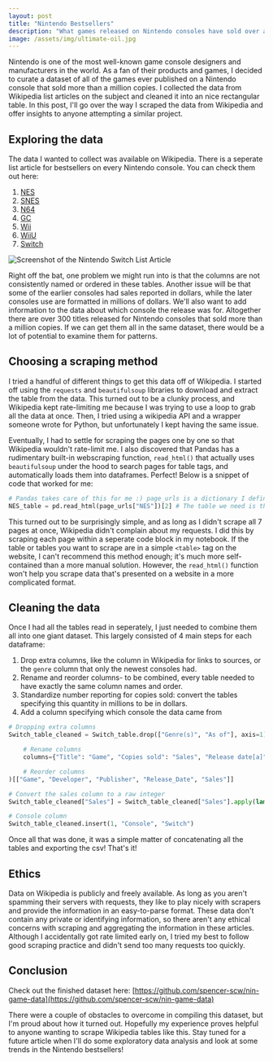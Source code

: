 ```yaml
---
layout: post
title: "Nintendo Bestsellers"
description: "What games released on Nintendo consoles have sold over a million copies?"
image: /assets/img/ultimate-oil.jpg
---
```


<p class="intro"><span class="dropcap">N</span>intendo is one of the most well-known game console designers and manufacturers in the world. As a fan of their products and games, I decided to curate a dataset of all of the games ever published on a Nintendo console that sold more than a million copies. I collected the data from Wikipedia list articles on the subject and cleaned it into an nice rectangular table. In this post, I'll go over the way I scraped the data from Wikipedia and offer insights to anyone attempting a similar project.</p>

## Exploring the data

The data I wanted to collect was available on Wikipedia. There is a seperate list article for bestsellers on every Nintendo console. You can check them out here:

1.    [NES](https://en.wikipedia.org/wiki/List_of_best-selling_Nintendo_Entertainment_System_video_games)
2.    [SNES](https://en.wikipedia.org/wiki/List_of_best-selling_Super_Nintendo_Entertainment_System_video_games)
3.    [N64](https://en.wikipedia.org/wiki/List_of_best-selling_Nintendo_64_video_games)
4.    [GC](https://en.wikipedia.org/wiki/List_of_best-selling_GameCube_video_games)
5.    [Wii](https://en.wikipedia.org/wiki/List_of_best-selling_Wii_video_games)
6.    [WiiU](https://en.wikipedia.org/wiki/List_of_best-selling_Wii_U_video_games)
7.    [Switch](https://en.wikipedia.org/wiki/List_of_best-selling_Nintendo_Switch_video_games)

![Screenshot of the Nintendo Switch List Article](http://spencer-scw.github.io/386-blog/assets/img/2024-03-29-bestselling-nintendo-games/image.png)

Right off the bat, one problem we might run into is that the columns are not consistently named or ordered in these tables. Another issue will be that some of the earlier consoles had sales reported in dollars, while the later consoles use are formatted in millions of dollars. We'll also want to add information to the data about which console the release was for. Altogether there are over 300 titles released for Nintendo consoles that sold more than a million copies. If we can get them all in the same dataset, there would be a lot of potential to examine them for patterns.

## Choosing a scraping method

I tried a handful of different things to get this data off of Wikipedia. I started off using the `requests` and `beautifulsoup` libraries to download and extract the table from the data. This turned out to be a clunky process, and Wikipedia kept rate-limiting me because I was trying to use a loop to grab all the data at once. Then, I tried using a wikipedia API and a wrapper someone wrote for Python, but unfortunately I kept having the same issue.

Eventually, I had to settle for scraping the pages one by one so that Wikipedia wouldn't rate-limit me. I also discovered that Pandas has a rudimentary built-in webscraping function, `read_html()` that actually uses `beautifulsoup` under the hood to search pages for table tags, and automatically loads them into dataframes. Perfect! Below is a snippet of code that worked for me:

```python
# Pandas takes care of this for me :) page_urls is a dictionary I defined that has all the urls to the articles.
NES_table = pd.read_html(page_urls["NES"])[2] # The table we need is the second one in the page.
```

This turned out to be surprisingly simple, and as long as I didn't scrape all 7 pages at once, Wikipedia didn't complain about my requests. I did this by scraping each page within a seperate code block in my notebook. If the table or tables you want to scrape are in a simple `<table>` tag on the website, I can't recommend this method enough; it's much more self-contained than a more manual solution. However, the `read_html()` function won't help you scrape data that's presented on a website in a more complicated format.

## Cleaning the data

Once I had all the tables read in seperately, I just needed to combine them all into one giant dataset. This largely consisted of 4 main steps for each dataframe:

1. Drop extra columns, like the column in Wikipedia for links to sources, or the `genre` column that only the newest consoles had.
2. Rename and reorder columns- to be combined, every table needed to have exactly the same column names and order.
3. Standardize number reporting for copies sold: convert the tables specifying this quantity in millions to be in dollars.
4. Add a column specifying which console the data came from

```python
# Dropping extra columns
Switch_table_cleaned = Switch_table.drop(["Genre(s)", "As of"], axis=1).rename(

    # Rename columns
    columns={"Title": "Game", "Copies sold": "Sales", "Release date[a]": "Release_Date", "Developer(s)": "Developer", "Publisher(s)": "Publisher"}

    # Reorder columns
)[["Game", "Developer", "Publisher", "Release_Date", "Sales"]]

# Convert the sales column to a raw integer
Switch_table_cleaned["Sales"] = Switch_table_cleaned["Sales"].apply(lambda num: int(float(num.split()[0].strip(">")) * 1000000))

# Console column
Switch_table_cleaned.insert(1, "Console", "Switch")
```

Once all that was done, it was a simple matter of concatenating all the tables and exporting the csv! That's it!

## Ethics

Data on Wikipedia is publicly and freely available. As long as you aren't spamming their servers with requests, they like to play nicely with scrapers and provide the information in an easy-to-parse format. These data don't contain any private or identifying information, so there aren't any ethical concerns with scraping and aggregating the information in these articles. Although I accidentally got rate limited early on, I tried my best to follow good scraping practice and didn't send too many requests too quickly.

## Conclusion

Check out the finished dataset here: [https://github.com/spencer-scw/nin-game-data](https://github.com/spencer-scw/nin-game-data)

There were a couple of obstacles to overcome in compiling this dataset, but I'm proud about how it turned out. Hopefully my experience proves helpful to anyone wanting to scrape Wikipedia tables like this. Stay tuned for a future article when I'll do some exploratory data analysis and look at some trends in the Nintendo bestsellers!